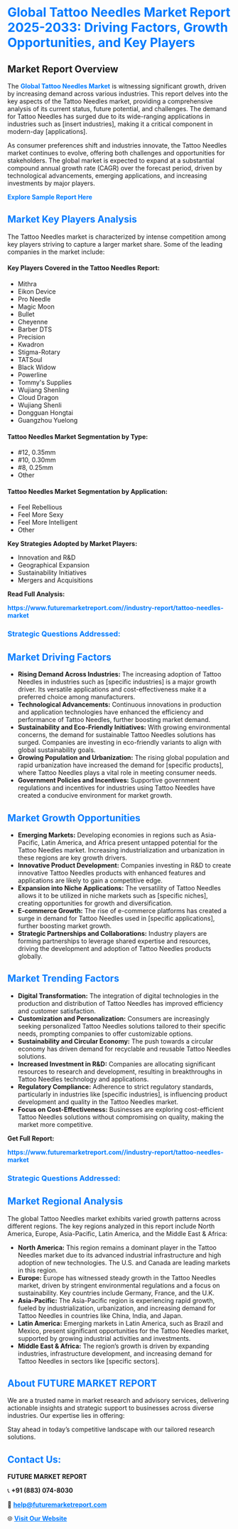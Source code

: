<h1 style="color: #007BFF;">Global Tattoo Needles Market Report 2025-2033: Driving Factors, Growth Opportunities, and Key Players</h1>

<section id="overview">
<h2>Market Report Overview</h2>
<p>The <a href="https://www.futuremarketreport.com//industry-report/tattoo-needles-market" style="color: #007BFF; text-decoration: none;"><strong>Global Tattoo Needles Market</strong></a> is witnessing significant growth, driven by increasing demand across various industries. This report delves into the key aspects of the Tattoo Needles market, providing a comprehensive analysis of its current status, future potential, and challenges. The demand for Tattoo Needles has surged due to its wide-ranging applications in industries such as [insert industries], making it a critical component in modern-day [applications].</p>
<p>As consumer preferences shift and industries innovate, the Tattoo Needles market continues to evolve, offering both challenges and opportunities for stakeholders. The global market is expected to expand at a substantial compound annual growth rate (CAGR) over the forecast period, driven by technological advancements, emerging applications, and increasing investments by major players.</p>
</section>

<section id="overview">
<p><a href="https://www.futuremarketreport.com//request-sample/reportId=91572" style="color: #007BFF; text-decoration: none;"><strong>Explore Sample Report Here</strong></a></p>
</section>

<section id="key-players">
<h2 style="color: #007BFF;">Market Key Players Analysis</h2>
<p>The Tattoo Needles market is characterized by intense competition among key players striving to capture a larger market share. Some of the leading companies in the market include:</p>
<h4>Key Players Covered in the Tattoo Needles Report:</h4>
<ul><li>Mithra</li><li>Eikon Device</li><li>Pro Needle</li><li>Magic Moon</li><li>Bullet</li><li>Cheyenne</li><li>Barber DTS</li><li>Precision</li><li>Kwadron</li><li>Stigma-Rotary</li><li>TATSoul</li><li>Black Widow</li><li>Powerline</li><li>Tommy&#039;s Supplies</li><li>Wujiang Shenling</li><li>Cloud Dragon</li><li>Wujiang Shenli</li><li>Dongguan Hongtai</li><li>Guangzhou Yuelong</li></ul>
<h4>Tattoo Needles Market Segmentation by Type:</h4>
<ul><li>#12, 0.35mm</li><li>#10, 0.30mm</li><li>#8, 0.25mm</li><li>Other</li></ul>

<h4>Tattoo Needles Market Segmentation by Application:</h4>
<ul><li>Feel Rebellious</li><li>Feel More Sexy</li><li>Feel More Intelligent</li><li>Other</li></ul>
<p><strong>Key Strategies Adopted by Market Players:</strong></p>
<ul>
<li>Innovation and R&D</li>
<li>Geographical Expansion</li>
<li>Sustainability Initiatives</li>
<li>Mergers and Acquisitions</li>
</ul>
</section>

<section>
<p><strong>Read Full Analysis: </strong></p><a href="https://www.futuremarketreport.com//industry-report/tattoo-needles-market" style="color: #007BFF; text-decoration: none;"><strong>https://www.futuremarketreport.com//industry-report/tattoo-needles-market</strong></a>
<h3 style="color: #007BFF;">Strategic Questions Addressed:</h3>
</section>

<section id="driving-factors">
<h2 style="color: #007BFF;">Market Driving Factors</h2>
<ul>
<li><strong>Rising Demand Across Industries:</strong> The increasing adoption of Tattoo Needles in industries such as [specific industries] is a major growth driver. Its versatile applications and cost-effectiveness make it a preferred choice among manufacturers.</li>
<li><strong>Technological Advancements:</strong> Continuous innovations in production and application technologies have enhanced the efficiency and performance of Tattoo Needles, further boosting market demand.</li>
<li><strong>Sustainability and Eco-Friendly Initiatives:</strong> With growing environmental concerns, the demand for sustainable Tattoo Needles solutions has surged. Companies are investing in eco-friendly variants to align with global sustainability goals.</li>
<li><strong>Growing Population and Urbanization:</strong> The rising global population and rapid urbanization have increased the demand for [specific products], where Tattoo Needles plays a vital role in meeting consumer needs.</li>
<li><strong>Government Policies and Incentives:</strong> Supportive government regulations and incentives for industries using Tattoo Needles have created a conducive environment for market growth.</li>
</ul>
</section>

<section id="growth-opportunities">
<h2 style="color: #007BFF;">Market Growth Opportunities</h2>
<ul>
<li><strong>Emerging Markets:</strong> Developing economies in regions such as Asia-Pacific, Latin America, and Africa present untapped potential for the Tattoo Needles market. Increasing industrialization and urbanization in these regions are key growth drivers.</li>
<li><strong>Innovative Product Development:</strong> Companies investing in R&D to create innovative Tattoo Needles products with enhanced features and applications are likely to gain a competitive edge.</li>
<li><strong>Expansion into Niche Applications:</strong> The versatility of Tattoo Needles allows it to be utilized in niche markets such as [specific niches], creating opportunities for growth and diversification.</li>
<li><strong>E-commerce Growth:</strong> The rise of e-commerce platforms has created a surge in demand for Tattoo Needles used in [specific applications], further boosting market growth.</li>
<li><strong>Strategic Partnerships and Collaborations:</strong> Industry players are forming partnerships to leverage shared expertise and resources, driving the development and adoption of Tattoo Needles products globally.</li>
</ul>
</section>

<section id="trending-factors">
<h2 style="color: #007BFF;">Market Trending Factors</h2>
<ul>
<li><strong>Digital Transformation:</strong> The integration of digital technologies in the production and distribution of Tattoo Needles has improved efficiency and customer satisfaction.</li>
<li><strong>Customization and Personalization:</strong> Consumers are increasingly seeking personalized Tattoo Needles solutions tailored to their specific needs, prompting companies to offer customizable options.</li>
<li><strong>Sustainability and Circular Economy:</strong> The push towards a circular economy has driven demand for recyclable and reusable Tattoo Needles solutions.</li>
<li><strong>Increased Investment in R&D:</strong> Companies are allocating significant resources to research and development, resulting in breakthroughs in Tattoo Needles technology and applications.</li>
<li><strong>Regulatory Compliance:</strong> Adherence to strict regulatory standards, particularly in industries like [specific industries], is influencing product development and quality in the Tattoo Needles market.</li>
<li><strong>Focus on Cost-Effectiveness:</strong> Businesses are exploring cost-efficient Tattoo Needles solutions without compromising on quality, making the market more competitive.</li>
</ul>
</section>

<section>
<p><strong>Get Full Report: </strong></p><a href="https://www.futuremarketreport.com//industry-report/tattoo-needles-market" style="color: #007BFF; text-decoration: none;"><strong>https://www.futuremarketreport.com//industry-report/tattoo-needles-market</strong></a>
<h3 style="color: #007BFF;">Strategic Questions Addressed:</h3>
</section>


<section id="regional-analysis">
<h2 style="color: #007BFF;">Market Regional Analysis</h2>
<p>The global Tattoo Needles market exhibits varied growth patterns across different regions. The key regions analyzed in this report include North America, Europe, Asia-Pacific, Latin America, and the Middle East & Africa:</p>
<ul>
<li><strong>North America:</strong> This region remains a dominant player in the Tattoo Needles market due to its advanced industrial infrastructure and high adoption of new technologies. The U.S. and Canada are leading markets in this region.</li>
<li><strong>Europe:</strong> Europe has witnessed steady growth in the Tattoo Needles market, driven by stringent environmental regulations and a focus on sustainability. Key countries include Germany, France, and the U.K.</li>
<li><strong>Asia-Pacific:</strong> The Asia-Pacific region is experiencing rapid growth, fueled by industrialization, urbanization, and increasing demand for Tattoo Needles in countries like China, India, and Japan.</li>
<li><strong>Latin America:</strong> Emerging markets in Latin America, such as Brazil and Mexico, present significant opportunities for the Tattoo Needles market, supported by growing industrial activities and investments.</li>
<li><strong>Middle East & Africa:</strong> The region’s growth is driven by expanding industries, infrastructure development, and increasing demand for Tattoo Needles in sectors like [specific sectors].</li>
</ul>
</section>

<footer>
<h2 style="color: #007BFF;">About FUTURE MARKET REPORT</h2>
<p>We are a trusted name in market research and advisory services, delivering actionable insights and strategic support to businesses across diverse industries. Our expertise lies in offering:</p>

<p>Stay ahead in today’s competitive landscape with our tailored research solutions.</p>

<h2 style="color: #007BFF;">Contact Us:</h2>
<p><strong>FUTURE MARKET REPORT</strong></p>
<p>📞 <strong>+91 (883) 074-8030</strong></p>
<p>📧 <strong><a href="mailto:help@futuremarketreport.com" style="color: #007BFF;">help@futuremarketreport.com</a></strong></p>
<p>🌐 <strong><a href="https://www.futuremarketreport.com/" style="color: #007BFF;">Visit Our Website</a></strong></p>
</footer>